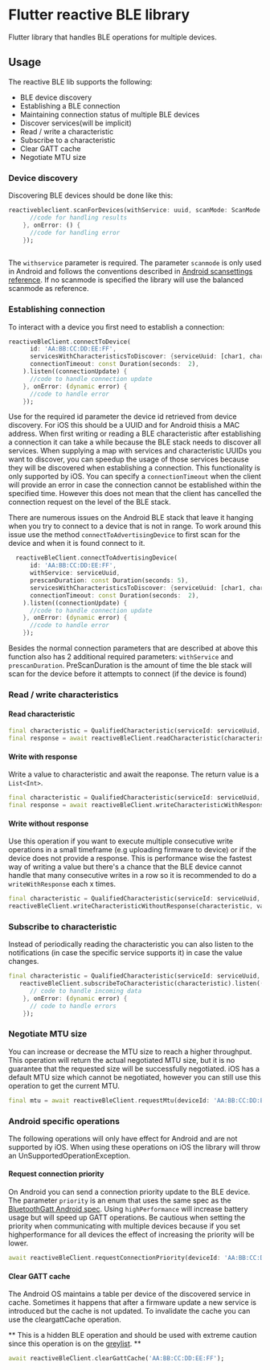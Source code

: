 # Flutter reactive BLE library

Flutter library that handles BLE operations for multiple devices.

## Usage
The reactive BLE lib supports the following:
- BLE device discovery
- Establishing a BLE connection
- Maintaining connection status of multiple BLE devices 
- Discover services(will be implicit)
- Read / write a characteristic
- Subscribe to a characteristic
- Clear GATT cache
- Negotiate MTU size

### Device discovery
Discovering BLE devices should be done like this:

```dart
reactivebleclient.scanForDevices(withService: uuid, scanMode: ScanMode.lowLatency).listen((device) {
      //code for handling results
    }, onError: () {
      //code for handling error
    });
  
```

The `withservice` parameter is required.  The parameter `scanmode` is only used in Android and follows the conventions 
described in [Android scansettings reference](https://developer.android.com/reference/android/bluetooth/le/ScanSettings). 
If no scanmode is specified the library will use the balanced scanmode as reference.

### Establishing connection

To interact with a device you first need to establish a connection:

```dart
reactiveBleClient.connectToDevice(
      id: 'AA:BB:CC:DD:EE:FF', 
      servicesWithCharacteristicsToDiscover: {serviceUuid: [char1, char2]},
      connectionTimeout: const Duration(seconds:  2),
    ).listen((connectionUpdate) {
      //code to handle connection update
    }, onError: (dynamic error) {
      //code to handle error
    });
```
Use for the required id parameter the device id retrieved from device discovery. For iOS this should be a UUID and for Android thisis a MAC address.  When first writing or reading a BLE characteristic after establishing a connection it can take a while because the BLE stack needs to discover all services. When supplying a map with services and characteristic UUIDs you want to discover, you can speedup the usage of those services because they will be discovered when establishing a connection. This functionality is only supported by iOS. You can specify a `connectionTimeout` when the client will provide an error in case the connection cannot be established within the specified time. However this does not mean that the client has cancelled the connection request on the level of the BLE stack. 

There are numerous issues on the Android BLE stack that leave it hanging when you try to connect to a device that is not in range. To work around this
issue use the method `connectToAdvertisingDevice` to first scan for the device and when it is found connect to it.

```dart
  reactiveBleClient.connectToAdvertisingDevice(
      id: 'AA:BB:CC:DD:EE:FF', 
      withService: serviceUuid,
      prescanDuration: const Duration(seconds: 5), 
      servicesWithCharacteristicsToDiscover: {serviceUuid: [char1, char2]},
      connectionTimeout: const Duration(seconds:  2),
    ).listen((connectionUpdate) {
      //code to handle connection update
    }, onError: (dynamic error) {
      //code to handle error
    });
```
Besides the normal connection parameters that are described at above this function also has 2 additional required parameters: `withService` and  `prescanDuration`. PreScanDuration is the amount of time the ble stack will scan for the device before it attempts to connect (if the device is found)

### Read / write characteristics

#### Read characteristic
```dart
final characteristic = QualifiedCharacteristic(serviceId: serviceUuid, characteristicId: characteristicUuid, deviceId: 'AA:BB:CC:DD:EE:FF');
final response = await reactiveBleClient.readCharacteristic(characteristic);
```

#### Write with response
Write a value to characteristic and await the reaponse. The return value is a `List<Int>`.

```dart
final characteristic = QualifiedCharacteristic(serviceId: serviceUuid, characteristicId: characteristicUuid, deviceId: 'AA:BB:CC:DD:EE:FF');
final response = await reactiveBleClient.writeCharacteristicWithResponse(characteristic, value: [0x00]);
```

#### Write without response
Use this operation if you want to execute multiple consecutive write operations in a small timeframe (e.g uploading firmware to device) or if the device does not provide a response. This is performance wise the fastest way of writing a value but there's a chance that the BLE device cannot handle that many consecutive writes in a row so it is recommended to do a `writeWithResponse` each x times.

```dart
final characteristic = QualifiedCharacteristic(serviceId: serviceUuid, characteristicId: characteristicUuid, deviceId: 'AA:BB:CC:DD:EE:FF');
reactiveBleClient.writeCharacteristicWithoutResponse(characteristic, value: [0x00]);
```

### Subscribe to characteristic
Instead of periodically reading the characteristic you can also listen to the notifications (in case the specific service supports it) in case the value changes. 

```dart
final characteristic = QualifiedCharacteristic(serviceId: serviceUuid, characteristicId: characteristicUuid, deviceId: 'AA:BB:CC:DD:EE:FF');
   reactiveBleClient.subscribeToCharacteristic(characteristic).listen((data) {
      // code to handle incoming data
    }, onError: (dynamic error) {
      // code to handle errors
    });
```

### Negotiate MTU size
You can increase or decrease the MTU size to reach a higher throughput. This operation will return the actual negotiated MTU size, but it is no guarantee that the requested size will be successfully negotiated. iOS has a default MTU size which cannot be negotiated, however you can still use this operation to get the current MTU.

```dart
final mtu = await reactiveBleClient.requestMtu(deviceId: 'AA:BB:CC:DD:EE:FF', mtu: 250);
```

### Android specific operations
The following operations will only have effect for Android and are not supported by iOS. When using these operations on iOS the library will throw an UnSupportedOperationException.

#### Request connection priority

On Android you can send a connection priority update to the BLE device. The parameter `priority` is an enum that uses the same spec
 as the [BluetoothGatt Android spec](https://developer.android.com/reference/android/bluetooth/BluetoothGatt#requestConnectionPriority(int)).
 Using `highPerformance` will increase battery usage but will speed up GATT operations. Be cautious when setting the priority when communicating with multiple devices because if you set highperformance for all devices the effect of increasing the priority will be lower. 
 
 ```dart
await reactiveBleClient.requestConnectionPriority(deviceId: 'AA:BB:CC:DD:EE:FF', priority:  ConnectionPriority.highPerformance);
```

#### Clear GATT cache
The Android OS maintains a table per device of the discovered service in cache. Sometimes it happens that after a firmware update a new service is introduced but the cache is not updated. To invalidate the cache you can use the cleargattCache operation. 

** This is a hidden BLE operation and should be used with extreme caution since this operation is on the [greylist](https://developer.android.com/distribute/best-practices/develop/restrictions-non-sdk-interfaces). **  

```dart
await reactiveBleClient.clearGattCache('AA:BB:CC:DD:EE:FF');
```






